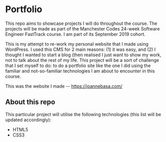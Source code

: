 # **Portfolio**
This repo aims to showcase projects I will do throughout the course. The projects will be made as part of the Manchester Codes 24-week Software Engineer FastTrack course. I am part of its September 2019 cohort.

This is my attempt to re-work my personal website that I made using WordPress. I used this CMS for 2 main reasons: (1) it was easy, and (2) I thought I wanted to start a blog (then realised I just want to show my work, not to talk about the rest of my life. This project will be a sort of challenge that I set myself to do: to do a portfolio site like the one I did using the familiar and not-so-familiar technologies I am about to encounter in this course.

This was the website I made -- <https://joannebasa.com/>

## About this repo
This particular project will utilise the following technologies (this list will be updated accordingly):

* HTML5
* CSS3
